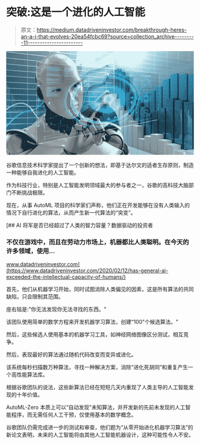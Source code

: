 # 突破:这是一个进化的人工智能

> 原文：<https://medium.datadriveninvestor.com/breakthrough-heres-an-a-i-that-evolves-20ea54fcbc69?source=collection_archive---------11----------------------->

![](img/56f8ceea6ed486401aee2185ca437f9e.png)

谷歌信息技术科学家提出了一个创新的想法，即基于达尔文的适者生存原则，制造一种能够自我进化的人工智能。

作为科技行业，特别是人工智能发明领域最大的参与者之一，谷歌的高科技大脑部门不断挑战极限。

现在，从事 AutoML 项目的科学家们声称，他们正在开发能够在没有人类输入的情况下自行进化的算法，从而产生新一代算法的“突变”。

[](https://www.datadriveninvestor.com/2020/02/12/has-general-ai-exceeded-the-intellectual-capacity-of-humans/) [## AI 将军是否已经超过了人类的智力容量？数据驱动的投资者

### 不仅在游戏中，而且在劳动力市场上，机器都比人类聪明。在今天的许多领域，使用…

www.datadriveninvestor.com](https://www.datadriveninvestor.com/2020/02/12/has-general-ai-exceeded-the-intellectual-capacity-of-humans/) 

首先，他们从机器学习开始，同时试图消除人类偏见的因素，这是所有算法的共同缺陷，只会限制其范围。

座右铭是:"你无法发现你无法寻找的东西。"

该团队使用简单的数学方程来开发机器学习算法，创建“100”个候选算法。"

然后，这些候选人使用基本的机器学习工具，如神经网络图像区分测试，相互竞争。

然后，表现最好的算法通过随机代码改变而变异或进化。

该系统每秒扫描数万种算法，寻找一种解决方案，消除“进化死胡同”和重复产生一个高性能算法库。

根据谷歌团队的说法，这些新算法已经在短短几天内重现了人类主导的人工智能发现的十年价值。

AutoML-Zero 本质上可以“自动发现”未知算法，并开发新的先前未发现的人工智能程序，而无需任何人工干预，仅使用基本的数学概念。

谷歌团队仍需完成进一步的测试和审查，他们题为“从零开始进化机器学习算法”的新论文表明，未来的人工智能将由其他人工智能机器设计，这种可能性令人不安。